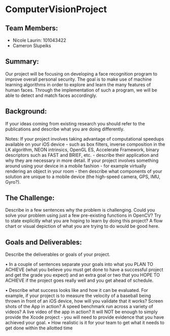 # ComputerVisionProject

## Team Members:
  - Nicole Laurin: 101043422
  - Cameron Slupeiks
  
## Summary: 
Our project will be focusing on developing a face recognition program to improve overall personal security. The goal is to make use of machine learning algorithms in order to explore and learn the many features of human faces. Through the implementation of such a program, we will be able to detect and match faces accordingly.


## Background:
If your ideas coming from existing research you should refer to the publications and describe what you are doing differently.

Notes: If your project involves taking advantage of computational speedups available on your iOS device - such as box filters, inverse composition in the
LK algorithm, NEON intrinsics, OpenGL ES, Accelerate Framework, binary descriptors such as FAST and BRIEF, etc. - describe their application and why
they are necessary in more detail. If your project involves something around using your device in a mobile fashion - for example virtually rendering an object 
in your room - then describe what components of your solution are unique to a mobile device (the high-speed camera, GPS, IMU, Gyro?).

## The Challenge: 
Describe in a few sentences why the problem is challenging. Could you solve your problem using just a few pre-existing functions in
OpenCV? Try to state explicitly what you are hoping to learn by doing this project? A flow chart or visual depiction of what you are trying to do would be
good here.

## Goals and Deliverables: 
Describe the deliverables or goals of your project.

• In a couple of sentences separate your goals into what you PLAN TO ACHIEVE (what you believe you must get done to have a successful project and get the grade you expect) 
and an extra goal or two that you HOPE TO ACHIEVE if the project goes really well and you get ahead of schedule.

• Describe what success looks like and how it can be evaluated. For example, if your project is to measure the velocity of a baseball being thrown in front
of an iOS device, how will you validate that it works? Screen shots of the App in action? A speed benchmark run across a variety of videos? A live
video of the app in action? It will NOT be enough to simply provide the Xcode project - you will need to provide evidence that you have achieved your goal.
• How realistic is it for your team to get what it needs to get done within the allotted time

